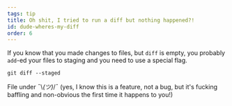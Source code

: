 ```yaml
---
tags: tip
title: Oh shit, I tried to run a diff but nothing happened?!
id: dude-wheres-my-diff
order: 6
---
```


If you know that you made changes to files, but `diff` is empty, you probably `add`-ed your files to staging and you need to use a special flag.

```git
git diff --staged
```

File under &macr;\\_(ツ)_/&macr; (yes, I know this is a feature, not a bug, but it's fucking baffling and non-obvious the first time it happens to you!)